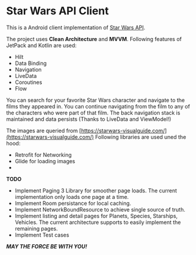 # Star Wars API Client  
  
This is a Android client implementation of [Star Wars API](https://swapi.dev/).

The project uses **Clean Architecture** and **MVVM**. 
Following features of JetPack and Kotlin are used:
 - Hilt
 - Data Binding
 - Navigation
 - LiveData
 - Coroutines
 - Flow

You can search for your favorite Star Wars character and navigate to the films they appeared in. You can continue navigating from the film to any of the characters who were part of that film. The back navigation stack is maintained and data persists (Thanks to LiveData and ViewModel!)

The images are queried from [https://starwars-visualguide.com/](https://starwars-visualguide.com/)
Following libraries are used uned the hood:

 - Retrofit for Networking
 - Glide for loading images
 - 

**TODO**

 - Implement Paging 3 Library for smoother page loads. The current implementation only loads one page at a time.
 - Implement Room persistance for local caching.
 - Implement NetworkBoundResource to achieve single source of truth.
 - Implement listing and detail pages for Planets, Species, Starships, Vehicles. The current architecture supports to easily implement the remaining pages.
 - Implement Test cases

***MAY THE FORCE BE WITH YOU!***

